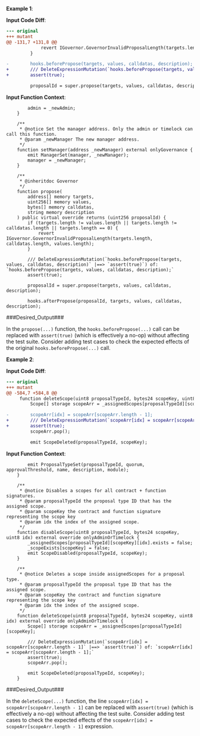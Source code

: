 **Example 1**:

**Input Code Diff**:
```diff
--- original
+++ mutant
@@ -131,7 +131,8 @@
             revert IGovernor.GovernorInvalidProposalLength(targets.length, calldatas.length, values.length);
         }

-        hooks.beforePropose(targets, values, calldatas, description);
+        /// DeleteExpressionMutation(`hooks.beforePropose(targets, values, calldatas, description)` |==> `assert(true)`) of: `hooks.beforePropose(targets, values, calldatas, description);`
+        assert(true);

         proposalId = super.propose(targets, values, calldatas, description);


```

**Input Function Context**:
```solidity
        admin = _newAdmin;
    }

    /**
     * @notice Set the manager address. Only the admin or timelock can call this function.
     * @param _newManager The new manager address.
     */
    function setManager(address _newManager) external onlyGovernance {
        emit ManagerSet(manager, _newManager);
        manager = _newManager;
    }

    /**
     * @inheritdoc Governor
     */
    function propose(
        address[] memory targets,
        uint256[] memory values,
        bytes[] memory calldatas,
        string memory description
    ) public virtual override returns (uint256 proposalId) {
        if (targets.length != values.length || targets.length != calldatas.length || targets.length == 0) {
            revert IGovernor.GovernorInvalidProposalLength(targets.length, calldatas.length, values.length);
        }

        /// DeleteExpressionMutation(`hooks.beforePropose(targets, values, calldatas, description)` |==> `assert(true)`) of: `hooks.beforePropose(targets, values, calldatas, description);`
        assert(true);

        proposalId = super.propose(targets, values, calldatas, description);

        hooks.afterPropose(proposalId, targets, values, calldatas, description);
```

###Desired_Output###

In the `propose(...)` function, the `hooks.beforePropose(...)` call can be replaced with `assert(true)` (which is effectively a no-op) without affecting the test suite. Consider adding test cases to check the expected effects of the original `hooks.beforePropose(...)` call.


**Example 2**:

**Input Code Diff**:
```diff
--- original
+++ mutant
@@ -584,7 +584,8 @@
     function deleteScope(uint8 proposalTypeId, bytes24 scopeKey, uint8 idx) external override onlyAdminOrTimelock {
         Scope[] storage scopeArr = _assignedScopes[proposalTypeId][scopeKey];

-        scopeArr[idx] = scopeArr[scopeArr.length - 1];
+        /// DeleteExpressionMutation(`scopeArr[idx] = scopeArr[scopeArr.length - 1]` |==> `assert(true)`) of: `scopeArr[idx] = scopeArr[scopeArr.length - 1];`
+        assert(true);
         scopeArr.pop();

         emit ScopeDeleted(proposalTypeId, scopeKey);
```

**Input Function Context**:
```solidity
        emit ProposalTypeSet(proposalTypeId, quorum, approvalThreshold, name, description, module);
    }

    /**
     * @notice Disables a scopes for all contract + function signatures.
     * @param proposalTypeId the proposal type ID that has the assigned scope.
     * @param scopeKey the contract and function signature representing the scope key
     * @param idx the index of the assigned scope.
     */
    function disableScope(uint8 proposalTypeId, bytes24 scopeKey, uint8 idx) external override onlyAdminOrTimelock {
        _assignedScopes[proposalTypeId][scopeKey][idx].exists = false;
        _scopeExists[scopeKey] = false;
        emit ScopeDisabled(proposalTypeId, scopeKey);
    }

    /**
     * @notice Deletes a scope inside assignedScopes for a proposal type.
     * @param proposalTypeId the proposal type ID that has the assigned scope.
     * @param scopeKey the contract and function signature representing the scope key
     * @param idx the index of the assigned scope.
     */
    function deleteScope(uint8 proposalTypeId, bytes24 scopeKey, uint8 idx) external override onlyAdminOrTimelock {
        Scope[] storage scopeArr = _assignedScopes[proposalTypeId][scopeKey];

        /// DeleteExpressionMutation(`scopeArr[idx] = scopeArr[scopeArr.length - 1]` |==> `assert(true)`) of: `scopeArr[idx] = scopeArr[scopeArr.length - 1];`
        assert(true);
        scopeArr.pop();

        emit ScopeDeleted(proposalTypeId, scopeKey);
    }
```

###Desired_Output###

In the `deleteScope(...)` function, the line `scopeArr[idx] = scopeArr[scopeArr.length - 1]` can be replaced with `assert(true)` (which is effectively a no-op) without affecting the test suite. Consider adding test cases to check the expected effects of the `scopeArr[idx] = scopeArr[scopeArr.length - 1]` expression.
